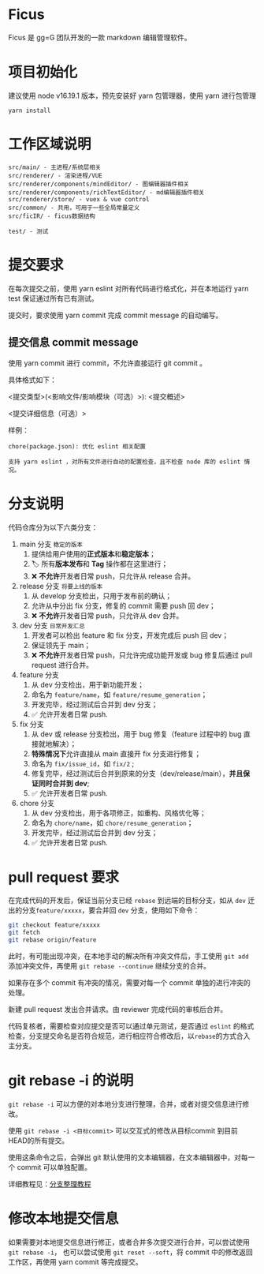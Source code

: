 # Ficus

Ficus 是 gg=G 团队开发的一款 markdown 编辑管理软件。


# 项目初始化

建议使用 node v16.19.1 版本，预先安装好 yarn 包管理器，使用 yarn 进行包管理

```
yarn install
```

# 工作区域说明

```
src/main/ - 主进程/系统层相关
src/renderer/ - 渲染进程/VUE
src/renderer/components/mindEditor/ - 图编辑器插件相关
src/renderer/components/richTextEditor/ - md编辑器插件相关
src/renderer/store/ - vuex & vue control
src/common/ - 共用，可用于一些全局常量定义
src/ficIR/ - ficus数据结构

test/ - 测试
```

# 提交要求

在每次提交之前，使用 yarn eslint 对所有代码进行格式化，并在本地运行 yarn test 保证通过所有已有测试。

提交时，要求使用 yarn commit 完成 commit message 的自动编写。

## 提交信息 commit message

使用 yarn commit 进行 commit，不允许直接运行 git commit 。

具体格式如下：

<提交类型>(<影响文件/影响模块（可选）>): <提交概述>

<提交详细信息（可选）>

样例：

```
chore(package.json): 优化 eslint 相关配置

支持 yarn eslint ，对所有文件进行自动的配置检查，且不检查 node 库的 eslint 情况。
```

# 分支说明

代码仓库分为以下六类分支：

1. main 分支 `稳定的版本`
    1. 提供给用户使用的**正式版本**和**稳定版本**；
    2. 🏷️ 所有**版本发布**和 **Tag** 操作都在这里进行；
    3. ❌ **不允许**开发者日常 push，只允许从 release 合并。
2. release 分支 `将要上线的版本`
    1. 从 develop 分支检出，只用于发布前的确认；
    2. 允许从中分出 fix 分支，修复的 commit 需要 push 回 dev；
    3. ❌ **不允许**开发者日常 push，只允许从 dev 合并。
3. dev 分支 `日常开发汇总`
    1. 开发者可以检出 feature 和 fix 分支，开发完成后 push 回 dev；
    2. 保证领先于 main；
    3. ❌ **不允许**开发者日常 push，只允许完成功能开发或 bug 修复后通过 pull request 进行合并。
4. feature 分支
    1. 从 dev 分支检出，用于新功能开发；
    2. 命名为 `feature/name`，如 `feature/resume_generation`；
    3. 开发完毕，经过测试后合并到 dev 分支；
    4. ✅ 允许开发者日常 push.
5. fix 分支
    1. 从 dev 或 release 分支检出，用于 bug 修复（feature 过程中的 bug 直接就地解决）；
    2. **特殊情况下**允许直接从 main 直接开 fix 分支进行修复；
    3. 命名为 `fix/issue_id`，如 `fix/2` ;
    4. 修复完毕，经过测试后合并到原来的分支（dev/release/main），**并且保证同时合并到 dev**;
    5. ✅ 允许开发者日常 push.
6. chore 分支
    1. 从 dev 分支检出，用于各项修正，如重构、风格优化等；
    2. 命名为 `chore/name`，如 `chore/resume_generation`；
    3. 开发完毕，经过测试后合并到 dev 分支；
    4. ✅ 允许开发者日常 push.

# pull request 要求

在完成代码的开发后，保证当前分支已经 `rebase` 到远端的目标分支，如从 `dev` 迁出的分支`feature/xxxxx`，要合并回 `dev` 分支，使用如下命令：

```bash
git checkout feature/xxxxx
git fetch
git rebase origin/feature
```

此时，有可能出现冲突，在本地手动的解决所有冲突文件后，手工使用 `git add` 添加冲突文件，再使用 `git rebase --continue` 继续分支的合并。

如果存在多个 commit 有冲突的情况，需要对每一个 commit 单独的进行冲突的处理。 

新建 pull request 发出合并请求。由 reviewer 完成代码的审核后合并。

代码复核者，需要检查对应提交是否可以通过单元测试，是否通过 `eslint` 的格式检查，分支提交命名是否符合规范，进行相应符合修改后，以`rebase`的方式合入主分支。

# git rebase -i 的说明

`git rebase -i` 可以方便的对本地分支进行整理，合并，或者对提交信息进行修改。

使用 `git rebase -i <目标commit>` 可以交互式的修改从目标commit 到目前HEAD的所有提交。

使用这条命令之后，会弹出 git 默认使用的文本编辑器，在文本编辑器中，对每一个 commit 可以单独配置。

详细教程见：[分支整理教程](https://blog.csdn.net/the_power/article/details/104651772/)

# 修改本地提交信息

如果需要对本地提交信息进行修正，或者合并多次提交进行合并，可以尝试使用 `git rebase -i`， 也可以尝试使用 `git reset --soft`，将 commit 中的修改返回工作区，再使用 yarn commit 等完成提交。
